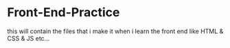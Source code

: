 # Front-End-Practice
this will contain the files that i make it when i learn the front end like HTML &amp; CSS &amp; JS etc...

